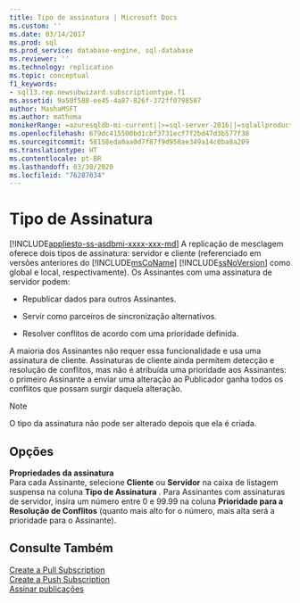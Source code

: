 ```yaml
---
title: Tipo de assinatura | Microsoft Docs
ms.custom: ''
ms.date: 03/14/2017
ms.prod: sql
ms.prod_service: database-engine, sql-database
ms.reviewer: ''
ms.technology: replication
ms.topic: conceptual
f1_keywords:
- sql13.rep.newsubwizard.subscriptiontype.f1
ms.assetid: 9a50f588-ee45-4a87-826f-372ff0798587
author: MashaMSFT
ms.author: mathoma
monikerRange: =azuresqldb-mi-current||>=sql-server-2016||=sqlallproducts-allversions
ms.openlocfilehash: 679dc415500bd1cbf3731ecf7f2bd47d3b577f38
ms.sourcegitcommit: 58158eda0aa0d7f87f9d958ae349a14c0ba8a209
ms.translationtype: HT
ms.contentlocale: pt-BR
ms.lasthandoff: 03/30/2020
ms.locfileid: "76287034"
---
```

# <a name="subscription-type"></a>Tipo de Assinatura
[!INCLUDE[appliesto-ss-asdbmi-xxxx-xxx-md](../../includes/appliesto-ss-asdbmi-xxxx-xxx-md.md)]
  A replicação de mesclagem oferece dois tipos de assinatura: servidor e cliente (referenciado em versões anteriores do [!INCLUDE[msCoName](../../includes/msconame-md.md)] [!INCLUDE[ssNoVersion](../../includes/ssnoversion-md.md)] como global e local, respectivamente). Os Assinantes com uma assinatura de servidor podem:  
  
-   Republicar dados para outros Assinantes.  
  
-   Servir como parceiros de sincronização alternativos.  
  
-   Resolver conflitos de acordo com uma prioridade definida.  
  
 A maioria dos Assinantes não requer essa funcionalidade e usa uma assinatura de cliente. Assinaturas de cliente ainda permitem detecção e resolução de conflitos, mas não é atribuída uma prioridade aos Assinantes: o primeiro Assinante a enviar uma alteração ao Publicador ganha todos os conflitos que possam surgir daquela alteração.  
  
> [!NOTE]  
>  O tipo da assinatura não pode ser alterado depois que ela é criada.  
  
## <a name="options"></a>Opções  
 **Propriedades da assinatura**  
 Para cada Assinante, selecione **Cliente** ou **Servidor** na caixa de listagem suspensa na coluna **Tipo de Assinatura** . Para Assinantes com assinaturas de servidor, insira um número entre 0 e 99.99 na coluna **Prioridade para a Resolução de Conflitos** (quanto mais alto for o número, mais alta será a prioridade para o Assinante).  
  
## <a name="see-also"></a>Consulte Também  
 [Create a Pull Subscription](../../relational-databases/replication/create-a-pull-subscription.md)   
 [Create a Push Subscription](../../relational-databases/replication/create-a-push-subscription.md)   
 [Assinar publicações](../../relational-databases/replication/subscribe-to-publications.md)  
  
  
